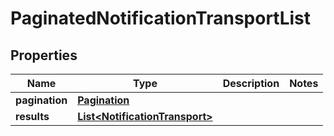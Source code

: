 

# PaginatedNotificationTransportList


## Properties

| Name | Type | Description | Notes |
|------------ | ------------- | ------------- | -------------|
|**pagination** | [**Pagination**](Pagination.md) |  |  |
|**results** | [**List&lt;NotificationTransport&gt;**](NotificationTransport.md) |  |  |



